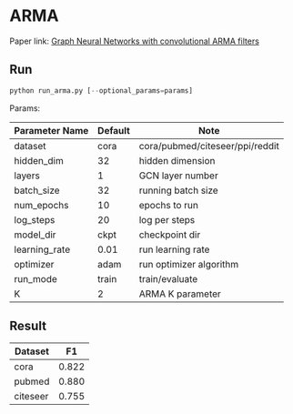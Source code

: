 ARMA
============

Paper link: [Graph Neural Networks with convolutional ARMA filters](https://arxiv.org/abs/1901.01343)

Run
-------
```python
python run_arma.py [--optional_params=params]
```

Params:

| Parameter Name | Default | Note |
| ----------------- | -------------- | ------------------------------- |
| dataset           | cora           | cora/pubmed/citeseer/ppi/reddit |
| hidden_dim        | 32             | hidden dimension                |
| layers            | 1              | GCN layer number                |
| batch_size        | 32             | running batch size              |
| num_epochs        | 10             | epochs to run                   |
| log_steps         | 20             | log per steps                   |
| model_dir         | ckpt           | checkpoint dir                  |
| learning_rate     | 0.01           | run learning rate               |
| optimizer         | adam           | run optimizer algorithm         |
| run_mode          | train          | train/evaluate                  |
| K                 | 2              | ARMA K parameter                |

Result
------
| Dataset | F1 |
| ---------- | ------------------ |
| cora       | 0.822              |
| pubmed     | 0.880              |
| citeseer   | 0.755              |

